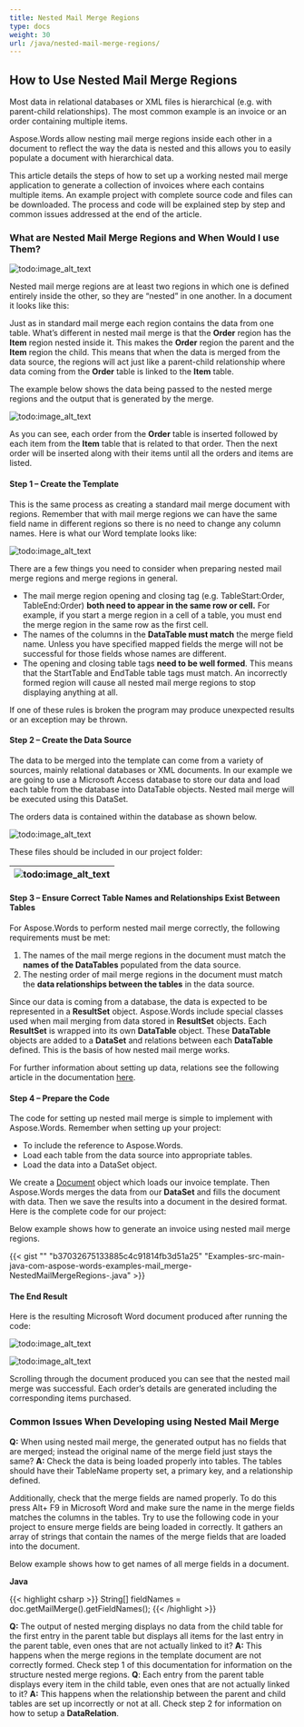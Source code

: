 ```yaml
---
title: Nested Mail Merge Regions
type: docs
weight: 30
url: /java/nested-mail-merge-regions/
---
```


## **How to Use Nested Mail Merge Regions**

Most data in relational databases or XML files is hierarchical (e.g. with parent-child relationships). The most common example is an invoice or an order containing multiple items.

Aspose.Words allow nesting mail merge regions inside each other in a document to reflect the way the data is nested and this allows you to easily populate a document with hierarchical data.

This article details the steps of how to set up a working nested mail merge application to generate a collection of invoices where each contains multiple items. An example project with complete source code and files can be downloaded. The process and code will be explained step by step and common issues addressed at the end of the article.

### **What are Nested Mail Merge Regions and When Would I use Them?**



![todo:image_alt_text](nested-mail-merge-regions_1.png)


Nested mail merge regions are at least two regions in which one is defined entirely inside the other, so they are “nested” in one another. In a document it looks like this:

Just as in standard mail merge each region contains the data from one table. What’s different in nested mail merge is that the **Order** region has the **Item** region nested inside it. This makes the **Order** region the parent and the **Item** region the child. This means that when the data is merged from the data source, the regions will act just like a parent-child relationship where data coming from the **Order** table is linked to the **Item** table.

The example below shows the data being passed to the nested merge regions and the output that is generated by the merge. 

![todo:image_alt_text](nested-mail-merge-regions_2.png)

As you can see, each order from the **Order** table is inserted followed by each item from the **Item** table that is related to that order. Then the next order will be inserted along with their items until all the orders and items are listed.

#### **Step 1 – Create the Template**

This is the same process as creating a standard mail merge document with regions. Remember that with mail merge regions we can have the same field name in different regions so there is no need to change any column names. Here is what our Word template looks like:




![todo:image_alt_text](nested-mail-merge-regions_3.png)


There are a few things you need to consider when preparing nested mail merge regions and merge regions in general.

- The mail merge region opening and closing tag (e.g. TableStart:Order, TableEnd:Order) **both need to appear in the same row or cell.** For example, if you start a merge region in a cell of a table, you must end the merge region in the same row as the first cell.
- The names of the columns in the **DataTable must match** the merge field name. Unless you have specified mapped fields the merge will not be successful for those fields whose names are different.
- The opening and closing table tags **need to be well formed**. This means that the StartTable and EndTable table tags must match. An incorrectly formed region will cause all nested mail merge regions to stop displaying anything at all.

If one of these rules is broken the program may produce unexpected results or an exception may be thrown.

#### **Step 2 – Create the Data Source**

The data to be merged into the template can come from a variety of sources, mainly relational databases or XML documents. In our example we are going to use a Microsoft Access database to store our data and load each table from the database into DataTable objects. Nested mail merge will be executed using this DataSet.

The orders data is contained within the database as shown below. 

![todo:image_alt_text](nested-mail-merge-regions_4.png)

These files should be included in our project folder:

|![todo:image_alt_text](nested-mail-merge-regions_5.png)|
| :- |

#### **Step 3 – Ensure Correct Table Names and Relationships Exist Between Tables**

For Aspose.Words to perform nested mail merge correctly, the following requirements must be met:

1. The names of the mail merge regions in the document must match the **names of the DataTables** populated from the data source.
1. The nesting order of mail merge regions in the document must match the **data relationships between the tables** in the data source.

Since our data is coming from a database, the data is expected to be represented in a **ResultSet** object. Aspose.Words include special classes used when mail merging from data stored in **ResultSet** objects. Each **ResultSet** is wrapped into its own **DataTable** object. These **DataTable** objects are added to a **DataSet** and relations between each **DataTable** defined. This is the basis of how nested mail merge works.

For further information about setting up data, relations see the following article in the documentation [here](https://docs.aspose.com/words/java/how-to-execute-mail-merge/).

#### **Step 4 – Prepare the Code**

The code for setting up nested mail merge is simple to implement with Aspose.Words. Remember when setting up your project:

- To include the reference to Aspose.Words.
- Load each table from the data source into appropriate tables.
- Load the data into a DataSet object.

We create a [Document](http://www.aspose.com/api/java/words/com.aspose.words/classes/Document) object which loads our invoice template. Then Aspose.Words merges the data from our **DataSet** and fills the document with data. Then we save the results into a document in the desired format. Here is the complete code for our project:

Below example shows how to generate an invoice using nested mail merge regions.

{{< gist "" "b37032675133885c4c91814fb3d51a25" "Examples-src-main-java-com-aspose-words-examples-mail_merge-NestedMailMergeRegions-.java" >}}

#### **The End Result**

Here is the resulting Microsoft Word document produced after running the code:

![todo:image_alt_text](nested-mail-merge-regions_6.png)




![todo:image_alt_text](nested-mail-merge-regions_7.png)


Scrolling through the document produced you can see that the nested mail merge was successful. Each order’s details are generated including the corresponding items purchased.

### **Common Issues When Developing using Nested Mail Merge**

**Q:** When using nested mail merge, the generated output has no fields that are merged; instead the original name of the merge field just stays the same?
**A:** Check the data is being loaded properly into tables. The tables should have their TableName property set, a primary key, and a relationship defined.

Additionally, check that the merge fields are named properly. To do this press Alt+ F9 in Microsoft Word and make sure the name in the merge fields matches the columns in the tables. Try to use the following code in your project to ensure merge fields are being loaded in correctly. It gathers an array of strings that contain the names of the merge fields that are loaded into the document.

Below example shows how to get names of all merge fields in a document.

**Java**

{{< highlight csharp >}}
String[] fieldNames = doc.getMailMerge().getFieldNames();
{{< /highlight >}}

**Q:** The output of nested merging displays no data from the child table for the first entry in the parent table but displays all items for the last entry in the parent table, even ones that are not actually linked to it?
**A:** This happens when the merge regions in the template document are not correctly formed. Check step 1 of this documentation for information on the structure nested merge regions.
**Q**: Each entry from the parent table displays every item in the child table, even ones that are not actually linked to it?
**A:** This happens when the relationship between the parent and child tables are set up incorrectly or not at all. Check step 2 for information on how to setup a **DataRelation**.
